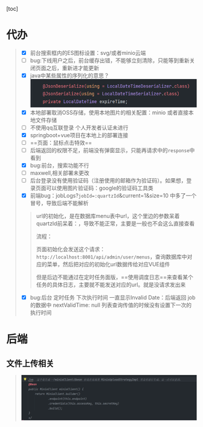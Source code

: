 [toc]

# 代办

> - [x] 前台搜索框内的ES图标设置：svg/或者minio云端
> - [ ] bug:下线用户之后，前台缓存出错，不能够立刻清除，只能等到重新关闭页面之后，重新进才能更新
> - [x] java中某些属性的序列化的意思？
>   ![image-20240317153604126](assets/image-20240317153604126.png)
> - [x] 本地部署取消OSS存储，使用本地图片的相关配置：minio 或者直接本地文件存储
> - [ ] 不使用qq互联登录 个人开发者认证未进行
> - [x] springboot+vue项目在本地上的部署连接
> - [ ] ==页面：鼠标点击特效==
> - [ ] 后端返回的权限不足，前端没有弹窗显示，只能再请求中的`response`中看到
> - [x] bug:前台，搜索功能不行
> - [ ] maxwell,相关部署未更改
> - [ ] 后台登录没有使用验证码（注册使用的邮箱作为验证码）。如果想，登录页面可以使用图片验证码：google的验证码工具类 
> - [x] 前端bug：jobLogs?`jobId=:quartzId`&current=1&size=10   中多了一个冒号，导致后端不能解析
> 
>  > url的初始化，是在数据库menu表中url，这个里边的参数呆着quartzId前呆着：，导致不能正常，主要是一般也不会这么直接查看
>   >
>   > 流程：
>   >
>   > 页面初始化会发送这个请求：`http://localhost:8001/api/admin/user/menus`，查询数据库中对应的菜单，然后把对应的初始化url数据传给对应VUE组件
>   >
>   > 但是后边不能通过在定时任务面版，==使用调度日志==来查看某个任务的具体日志，主要就不能发送对应的url。就是没请求发出来
> 
>- [x] bug:后台 定时任务 下次执行时间 一直显示Invalid Date：后端返回 job的数据中 nextValidTime: null 列表查询传值的时候没有设置下一次的执行时间

# 后端

## 文件上传相关

> ![image-20240310171605339](assets/image-20240310171605339.png)